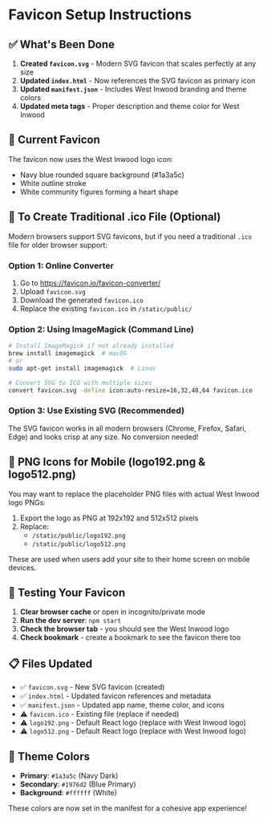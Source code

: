 # Favicon Setup Instructions

## ✅ What's Been Done

1. **Created `favicon.svg`** - Modern SVG favicon that scales perfectly at any size
2. **Updated `index.html`** - Now references the SVG favicon as primary icon
3. **Updated `manifest.json`** - Includes West Inwood branding and theme colors
4. **Updated meta tags** - Proper description and theme color for West Inwood

## 🎨 Current Favicon

The favicon now uses the West Inwood logo icon:
- Navy blue rounded square background (#1a3a5c)
- White outline stroke
- White community figures forming a heart shape

## 🔄 To Create Traditional .ico File (Optional)

Modern browsers support SVG favicons, but if you need a traditional `.ico` file for older browser support:

### Option 1: Online Converter
1. Go to https://favicon.io/favicon-converter/
2. Upload `favicon.svg`
3. Download the generated `favicon.ico`
4. Replace the existing `favicon.ico` in `/static/public/`

### Option 2: Using ImageMagick (Command Line)
```bash
# Install ImageMagick if not already installed
brew install imagemagick  # macOS
# or
sudo apt-get install imagemagick  # Linux

# Convert SVG to ICO with multiple sizes
convert favicon.svg -define icon:auto-resize=16,32,48,64 favicon.ico
```

### Option 3: Use Existing SVG (Recommended)
The SVG favicon works in all modern browsers (Chrome, Firefox, Safari, Edge) and looks crisp at any size. No conversion needed!

## 📱 PNG Icons for Mobile (logo192.png & logo512.png)

You may want to replace the placeholder PNG files with actual West Inwood logo PNGs:

1. Export the logo as PNG at 192x192 and 512x512 pixels
2. Replace:
   - `/static/public/logo192.png`
   - `/static/public/logo512.png`

These are used when users add your site to their home screen on mobile devices.

## 🧪 Testing Your Favicon

1. **Clear browser cache** or open in incognito/private mode
2. **Run the dev server**: `npm start`
3. **Check the browser tab** - you should see the West Inwood logo
4. **Check bookmark** - create a bookmark to see the favicon there too

## 📋 Files Updated

- ✅ `favicon.svg` - New SVG favicon (created)
- ✅ `index.html` - Updated favicon references and metadata
- ✅ `manifest.json` - Updated app name, theme color, and icons
- ⚠️  `favicon.ico` - Existing file (replace if needed)
- ⚠️  `logo192.png` - Default React logo (replace with West Inwood logo)
- ⚠️  `logo512.png` - Default React logo (replace with West Inwood logo)

## 🎯 Theme Colors

- **Primary**: `#1a3a5c` (Navy Dark)
- **Secondary**: `#1976d2` (Blue Primary)
- **Background**: `#ffffff` (White)

These colors are now set in the manifest for a cohesive app experience!

